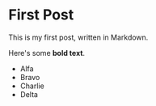 # First Post

This is my first post, written in Markdown.

Here's some __bold text__.

- Alfa
- Bravo
- Charlie
- Delta